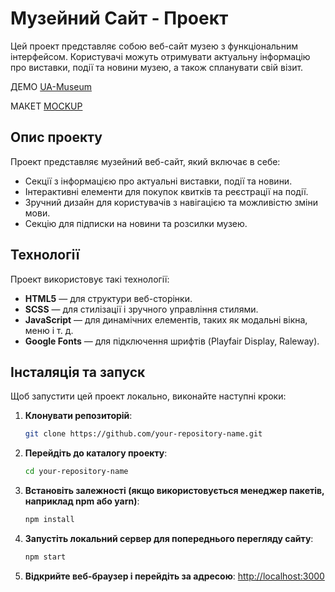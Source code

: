 # Музейний Сайт - Проект

Цей проект представляє собою веб-сайт музею з функціональним інтерфейсом. Користувачі можуть отримувати актуальну інформацію про виставки, події та новини музею, а також спланувати свій візит.

ДЕМО [UA-Museum](https://barbanihor.github.io/Museum-UA/)

МАКЕТ [MOCKUP](https://www.figma.com/design/HL3XGt5ZatvJoYBhOaWY5x/museum-prototype?node-id=323-1957&p=f&t=GxRlsUrGfxl5taCd-0)

## Опис проекту
Проект представляє музейний веб-сайт, який включає в себе:

- Секції з інформацією про актуальні виставки, події та новини.
- Інтерактивні елементи для покупок квитків та реєстрації на події.
- Зручний дизайн для користувачів з навігацією та можливістю зміни мови.
- Секцію для підписки на новини та розсилки музею.

## Технології
Проект використовує такі технології:

- **HTML5** — для структури веб-сторінки.
- **SCSS** — для стилізації і зручного управління стилями.
- **JavaScript** — для динамічних елементів, таких як модальні вікна, меню і т. д.
- **Google Fonts** — для підключення шрифтів (Playfair Display, Raleway).

## Інсталяція та запуск
Щоб запустити цей проект локально, виконайте наступні кроки:

1. **Клонувати репозиторій**:
    ```bash
    git clone https://github.com/your-repository-name.git
    ```

2. **Перейдіть до каталогу проекту**:
    ```bash
    cd your-repository-name
    ```

3. **Встановіть залежності (якщо використовується менеджер пакетів, наприклад npm або yarn)**:
    ```bash
    npm install
    ```

4. **Запустіть локальний сервер для попереднього перегляду сайту**:
    ```bash
    npm start
    ```

5. **Відкрийте веб-браузер і перейдіть за адресою**:
    [http://localhost:3000](http://localhost:3000)



